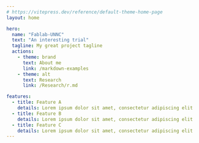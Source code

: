 ```yaml
---
# https://vitepress.dev/reference/default-theme-home-page
layout: home

hero:
  name: "Fablab-UNNC"
  text: "An interesting trial"
  tagline: My great project tagline
  actions:
    - theme: brand
      text: About me
      link: /markdown-examples
    - theme: alt
      text: Research
      link: /Research/r.md

features:
  - title: Feature A
    details: Lorem ipsum dolor sit amet, consectetur adipiscing elit
  - title: Feature B
    details: Lorem ipsum dolor sit amet, consectetur adipiscing elit
  - title: Feature C
    details: Lorem ipsum dolor sit amet, consectetur adipiscing elit
---
```


